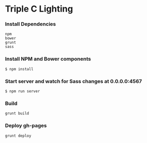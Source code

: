 # Triple C Lighting

### Install Dependencies
```
npm
bower
grunt
sass
```

### Install NPM and Bower components
```
$ npm install
```

### Start server and watch for Sass changes at 0.0.0.0:4567
```
$ npm run server
```

### Build
```
grunt build
```

### Deploy gh-pages
```
grunt deploy
```

